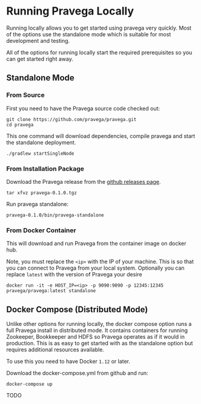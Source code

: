 # Running Pravega Locally

Running locally allows you to get started using pravega very quickly. Most of the options use the standalone mode which is suitable for most development and testing.

All of the options for running locally start the required prerequisites so you can get started right away.

## Standalone Mode

### From Source

First you need to have the Pravega source code checked out:

```
git clone https://github.com/pravega/pravega.git
cd pravega
```

This one command will download dependencies, compile pravega and start the standalone deployment.

```
./gradlew startSingleNode
```

### From Installation Package

Download the Pravega release from the [github releases page](https://github.com/pravega/pravega/releases).

```
tar xfvz pravega-0.1.0.tgz
```

Run pravega standalone:

```
pravega-0.1.0/bin/pravega-standalone
```

### From Docker Container

This will download and run Pravega from the container image on docker hub.

Note, you must replace the `<ip>` with the IP of your machine. This is so that you can connect to Pravega from your local system. Optionally you can replace `latest` with the version of Pravega your desire

```
docker run -it -e HOST_IP=<ip> -p 9090:9090 -p 12345:12345 pravega/pravega:latest standalone
```

## Docker Compose (Distributed Mode)

Unlike other options for running locally, the docker compose option runs a full Pravega install in distributed mode. It contains containers for running Zookeeper, Bookkeeper and HDFS so Pravega operates as if it would in production. This is as easy to get started with as the standalone option but requires additional resources available.

To use this you need to have Docker `1.12` or later.

Download the docker-compose.yml from github and run:

```
docker-compose up
```

TODO